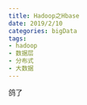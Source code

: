 ```yaml
---
title: Hadoop之Hbase
date: 2019/2/10
categories: bigData
tags:
- hadoop
- 数据层
- 分布式
- 大数据
---
```


鸽了
<Valine></Valine>